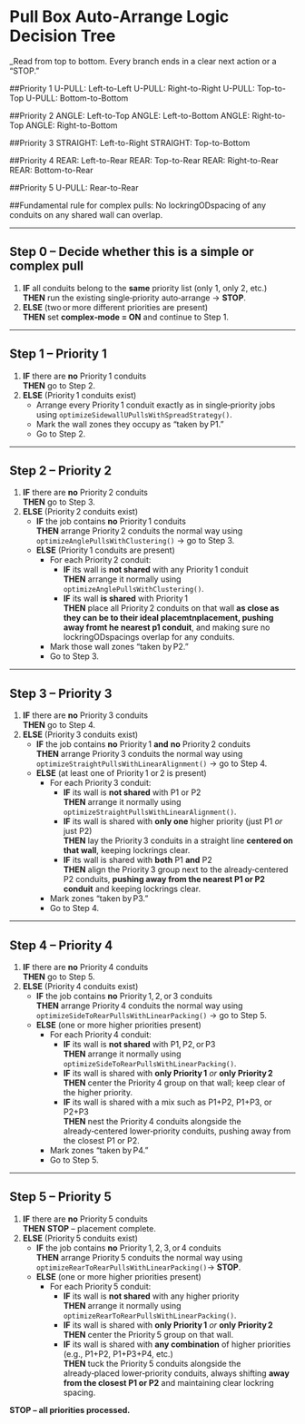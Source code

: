 # Pull Box Auto‑Arrange Logic Decision Tree

_Read from top to bottom. Every branch ends in a clear next action or a “STOP.” 


##Priority 1
U-PULL: Left-to-Left
U-PULL: Right-to-Right
U-PULL: Top-to-Top
U-PULL: Bottom-to-Bottom

##Priority 2
ANGLE: Left-to-Top
ANGLE: Left-to-Bottom
ANGLE: Right-to-Top
ANGLE: Right-to-Bottom

##Priority 3
STRAIGHT: Left-to-Right
STRAIGHT: Top-to-Bottom

##Priority 4
REAR: Left-to-Rear
REAR: Top-to-Rear
REAR: Right-to-Rear
REAR: Bottom-to-Rear

##Priority 5
U-PULL: Rear-to-Rear

##Fundamental rule for complex pulls:  No lockringODspacing of any conduits on any shared wall can overlap.

---

## Step 0 – Decide whether this is a **simple** or **complex** pull

1. **IF** all conduits belong to the **same** priority list (only 1, only 2, etc.)  
   **THEN** run the existing single‑priority auto‑arrange → **STOP**.  
2. **ELSE** (two or more different priorities are present)  
   **THEN** set **complex‑mode = ON** and continue to Step&nbsp;1.

---

## Step 1 – Priority 1

1. **IF** there are **no** Priority 1 conduits  
   **THEN** go to Step 2.  
2. **ELSE** (Priority 1 conduits exist)  
   * Arrange every Priority 1 conduit exactly as in single‑priority jobs using `optimizeSidewallUPullsWithSpreadStrategy()`.  
   * Mark the wall zones they occupy as “taken by P1.”  
   * Go to Step 2.

---

## Step 2 – Priority 2 

1. **IF** there are **no** Priority 2 conduits  
   **THEN** go to Step 3.  
2. **ELSE** (Priority 2 conduits exist)  
   * **IF** the job contains **no** Priority 1 conduits  
     **THEN** arrange Priority 2 conduits the normal way using `optimizeAnglePullsWithClustering()` → go to Step 3.  
   * **ELSE** (Priority 1 conduits are present)  
     * For each Priority 2 conduit:  
       - **IF** its wall is **not shared** with any Priority 1 conduit  
         **THEN** arrange it normally using `optimizeAnglePullsWithClustering()`.  
       - **IF** its wall **is shared** with Priority 1  
         **THEN** place all Priority 2 conduits on that wall **as close as they can be to their ideal placemtnplacement, pushing away fromt he nearest p1 conduit**, and making sure no lockringODspacings overlap for any conduits.  
     * Mark those wall zones “taken by P2.”  
     * Go to Step 3.

---

## Step 3 – Priority 3 

1. **IF** there are **no** Priority 3 conduits  
   **THEN** go to Step 4.  
2. **ELSE** (Priority 3 conduits exist)  
   * **IF** the job contains **no** Priority 1 **and** **no** Priority 2 conduits  
     **THEN** arrange Priority 3 conduits the normal way using `optimizeStraightPullsWithLinearAlignment()` → go to Step 4.  
   * **ELSE** (at least one of Priority 1 or 2 is present)  
     * For each Priority 3 conduit:  
       - **IF** its wall is **not shared** with P1 or P2  
         **THEN** arrange it normally using `optimizeStraightPullsWithLinearAlignment()`.  
       - **IF** its wall is shared with **only one** higher priority (just P1 *or* just P2)  
         **THEN** lay the Priority 3 conduits in a straight line **centered on that wall**, keeping lockrings clear.  
       - **IF** its wall is shared with **both** P1 **and** P2  
         **THEN** align the Priority 3 group next to the already‑centered P2 conduits, **pushing away from the nearest P1 or P2 conduit** and keeping lockrings clear.  
     * Mark zones “taken by P3.”  
     * Go to Step 4.

---

## Step 4 – Priority 4 

1. **IF** there are **no** Priority 4 conduits  
   **THEN** go to Step 5.  
2. **ELSE** (Priority 4 conduits exist)  
   * **IF** the job contains **no** Priority 1, 2, or 3 conduits  
     **THEN** arrange Priority 4 conduits the normal way using `optimizeSideToRearPullsWithLinearPacking()`  → go to Step 5.  
   * **ELSE** (one or more higher priorities present)  
     * For each Priority 4 conduit:  
       - **IF** its wall is **not shared** with P1, P2, or P3  
         **THEN** arrange it normally using `optimizeSideToRearPullsWithLinearPacking()`.  
       - **IF** its wall is shared with **only Priority 1** *or* **only Priority 2**  
         **THEN** center the Priority 4 group on that wall; keep clear of the higher priority.  
       - **IF** its wall is shared with a mix such as P1+P2, P1+P3, or P2+P3  
         **THEN** nest the Priority 4 conduits alongside the already‑centered lower‑priority conduits, pushing away from the closest P1 or P2.  
     * Mark zones “taken by P4.”  
     * Go to Step 5.

---

## Step 5 – Priority 5 

1. **IF** there are **no** Priority 5 conduits  
   **THEN** **STOP** – placement complete.  
2. **ELSE** (Priority 5 conduits exist)  
   * **IF** the job contains **no** Priority 1, 2, 3, or 4 conduits  
     **THEN** arrange Priority 5 conduits the normal way  using `optimizeRearToRearPullsWithLinearPacking()`→ **STOP**.  
   * **ELSE** (one or more higher priorities present)  
     * For each Priority 5 conduit:  
       - **IF** its wall is **not shared** with any higher priority  
         **THEN** arrange it normally using `optimizeRearToRearPullsWithLinearPacking()`.  
       - **IF** its wall is shared with **only Priority 1** *or* **only Priority 2**  
         **THEN** center the Priority 5 group on that wall.  
       - **IF** its wall is shared with **any combination** of higher priorities (e.g., P1+P2, P1+P3+P4, etc.)  
         **THEN** tuck the Priority 5 conduits alongside the already‑placed lower‑priority conduits, always shifting **away from the closest P1 or P2** and maintaining clear lockring spacing.  

**STOP – all priorities processed.**
